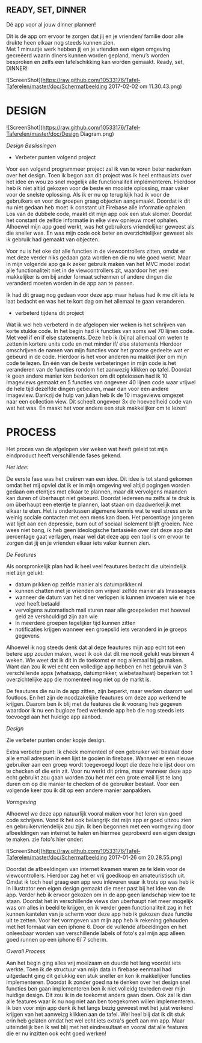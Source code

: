 ## READY, SET, DINNER
Dé app voor al jouw dinner plannen! 

Dit is dé app om ervoor te zorgen dat jij en je vrienden/ familie door alle drukte heen elkaar nog steeds kunnen zien.  
Met 1 minuutje werk hebben jij en je vrienden een eigen omgeving gecreëerd waarin diners kunnen worden gepland, 
menu’s worden besproken en zelfs een tafelschikking kan worden gemaakt. 
Ready, set, DINNER! 

![ScreenShot](https://raw.github.com/10533176/Tafel-Taferelen/master/doc/Schermafbeelding 2017-02-02 om 11.30.43.png)

# DESIGN

![ScreenShot](https://raw.github.com/10533176/Tafel-Taferelen/master/doc/Design Diagram.png)


_Design Beslissingen_ 

* Verbeter punten volgend project

Voor een volgend programmeer project zal ik van te voren beter nadenken over het design. 
Toen ik begon aan dit project was ik heel enthausiats over het idee en wou zo snel mogelijk alle functionaliteit implementeren. 
Hierdoor heb ik niet altijd gekozen voor de beste en mooiste oplossing, maar vaker voor de snelste oplossing. 
Als ik er nu op terug kijk had ik voor de gebruikers en voor de groepen graag objecten aangemaakt. 
Doordat ik dit nu niet gedaan heb moet ik constant uit Firebase alle informatie ophalen. Los van de dubbele code, 
maakt dit mijn app ook een stuk slomer. Doordat het constant de zelfde informatie in elke view opnieuw moet ophalen. 
Alhoewel mijn app goed werkt, was het gebruikers vriendelijker geweest als die sneller was. En was mijn code ook beter en 
overzichtelijker geweest als ik gebruik had gemaakt van objecten. 

Voor nu is het oke dat alle functies in de viewcontrollers zitten, omdat er met deze verder  niks gedaan gata worden en die nu wle goed werkt. Maar in mijn volgende app ga ik zeker gebruik maken van het MVC model zodat alle functionaliteit niet in de viewcontrollers zit, waardoor het veel makkelijker is om bij ander formaat schermen of andere dingen die veranderd moeten worden in de app aan te passen. 

Ik had dit graag nog gedaan voor deze app maar helaas had ik me dit iets te laat bedacht en was het te kort dag om het allemaal te gaan veranderen. 

* verbeterd tijdens dit project 

Wat ik wel heb verbeterd in de afgelopen vier weken is het schrijven van korte stukke code. In het begin had ik functies van soms wel 70 
lijnen code. Met veel if en if else statements. Deze heb ik (bijna) allemaal om weten te zetten in kortere units code en met minder if/ else statements 
Hierdoor omschrijven de namen van mijn functies voor het grootse gedeelte wat er gebeurd in de code. Hierdoor is het voor anderen nu 
makkelijker om mijn code te lezen. 
En één van de beste verbeteringen in mijn code is het veranderen van de functies rondom het aanwezig klikken op tafel. Doordat ik geen 
andere manier kon bedenken om dit optelossen had ik 10 imageviews gemaakt en 5 functies van ongeveer 40 lijnen code waar vrijwel de hele 
tijd dezelfde dingen gebeuren, maar dan voor een andere imageview. Dankzij de hulp van julian heb ik de 10 imageviews omgezet naar een collection view. Dit scheelt ongeveer 3x de hoeveelheid code van wat het was. En maakt het voor andere een stuk makkelijker om te lezen! 

 
# PROCESS
Het proces van de afgelopen vier weken wat heeft geleid tot mijn eindproduct heeft verschillende fases gekend. 

_Het idee:_ 

De eerste fase was het creëren van een idee. Dit idee is tot stand gekomen omdat het mij opviel dat ik er in mijn omgeving wel altijd pogingen worden gedaan om etentjes met elkaar te plannen, 
maar dit vervolgens maanden kan duren of überhaupt niet gebeurd. Doordat iedereen nu zelfs al te druk is om überhaupt een etentje te plannen, laat staan om daadwerkelijk met elkaar te eten. 
Het is ondertussen algemene kennis wat te veel stress en te weinig sociale contacten met een mens kan doen. Het percentage jongeren wat lijdt aan een depressie, burn out of sociaal isolement blijft groeien. 
Nee wees niet bang, ik heb geen ideologische fantasieën over dat deze app dat percentage gaat verlagen, maar wel dat deze app een tool is om ervoor te zorgen dat jij en je vrienden elkaar iets vaker kunnen zien. 

_De Features_ 

Als oorspronkelijk plan had ik heel veel feautures bedacht die uiteindelijk niet zijn gelukt: 

* datum prikken op zelfde manier als datumprikker.nl
* kunnen chatten met je vrienden om vrijwel zelfde manier als Imasseages 
* wanneer de datum van het diner verlopen is kunnen invoeren wie er hoe veel heeft betaald 
* vervolgens automatisch mail sturen naar alle groepsleden met hoeveel geld ze vershculdigd zijn aan wie 
* In meerdere groepen tegelijker tijd kunnen zitten 
* notificaties krijgen wanneer een groepslid iets veranderd in je groeps gegevens 

Alhoewel ik nog steeds denk dat al deze feautures mijn app echt tot een betere app zouden maken, weet ik ook dat dit me nooit gelukt was binnen 4 weken. Wie weet dat ik dit in de toekomst er nog allemaal bij ga maken. Want dan zou ik wel echt een volledige app hebben en het gebruik van 3 verschillende apps (whatsapp, datumprikker, wiebetaaltwat) beperken tot 1 overzichtelijke app die momenteel nog niet op de markt is. 

De feautures die nu in de app zitten, zijn beperkt, maar werken daarom wel foutloos. En het zijn de noodzakelijke feautures om deze app werkend te krijgen. Daarom ben ik blij met de features die ik voorang heb gegeven waardoor ik nu een bugloze foed werkende app heb die nog steeds iets toevoegd aan het huidige app aanbod. 

_Design_ 

Zie verbeter punten onder kopje design. 

Extra verbeter punt: 
Ik check momenteel of een gebruiker wel bestaat door alle email adressen in een lijst te gooien in firebase. 
Wanneer er een nieuwe gebruiker aan een groep wordt toegevoegd loopt die deze hele lijst door om te checken of die erin zit. 
Voor nu werkt dit prima, maar wanneer deze app echt gebruikt zou gaan worden zou het met een grote email lijst te lang duren om op die manier te checken of de gebruiker bestaat. Voor een volgende keer zou ik dit op een andere manier aanpakken. 

_Vormgeving_ 

Alhoewel we deze app natuurlijk vooral maken voor het leren van goed code schrijven. Vond ik het ook belangrijk dat mijn app er goed uitzou zien en gebruikervriendelijk zou zijn. 
Ik ben begonnen met een vormgeving door afbeeldingen van internet te halen en hiermee geprobeerd een eigen design te maken. 
zie foto's hier onder: 

![ScreenShot](https://raw.github.com/10533176/Tafel-Taferelen/master/doc/Schermafbeelding 2017-01-26 om 20.28.55.png)

Doordat de afbeeldingen van internet kwamen waren ze te klein voor de viewcontrollers. Hierdoor zag het er vrij goedkoop en amateuristisch uit. Omdat ik toch heel graag een app wou inleveren waar ik trots op was heb ik in illustrator een eigen design gemaakt die meer past bij het idee van de app. 
Verder heb ik ervoor gekozen om in de app geen landschap view toe te staan. Doordat het in verschillende views dan uberhaupt niet meer mogelijk was om alles in beeld te krijgen, en ik verder geen functionaliteit zag in het kunnen kantelen van je scherm voor deze app heb ik gekozen deze functie uit te zetten. 
Voor het vormgeven van mijn app heb ik rekening gehouden met het formaat van een iphone 6. Door de vullende afbeeldingen en het onleesbaar worden van verschillende labels of foto's zal mijn app alleen goed runnen op een iphone 6/ 7 scherm. 


_Overall Process_ 

Aan het begin ging alles vrij moeizaam en duurde het lang voordat iets werkte. Toen ik de structuur van mijn data in firebase eenmaal had uitgedacht ging dit gelukkig een stuk sneller en kon ik makkelijker functies implementeren. Doordat ik zonder goed na te denken over het design snel functies ben gaan implementeren ben ik niet volleidg tevreden over mijn huidige design. Dit zou ik in de toekomst anders gaan doen. Ook zal ik dan alle features waar ik nu nog niet aan ben toegekomen willen implementeren. 
Ik ben voor mijn app denk ik het langs bezig geweest met het juist werkend krijgen van het aanweizg klikken aan de tafel. Wel heel blij dat ik dit stuk erin heb gelaten omdat het wel echt iets extra's geeft aan mn app. 
Maar uiteindelijk ben ik wel blij met het eindresultaat en vooral dat alle features die er nu inzitten ook echt goed werken! 






